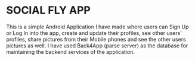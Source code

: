 # SOCIAL FLY APP

This is a simple Android Application I have made where users can Sign Up or Log In into the app, create and update their profiles, see other users'
 profiles, share pictures from their Mobile phones and see the other users pictures as well. I have used Back4App (parse server) as the database for maintaining the backend services of the application.
